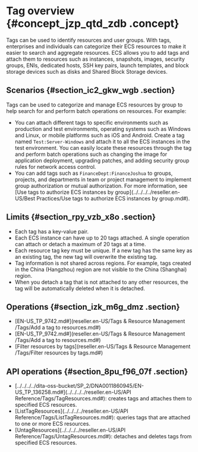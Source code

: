 # Tag overview {#concept_jzp_qtd_zdb .concept}

Tags can be used to identify resources and user groups. With tags, enterprises and individuals can categorize their ECS resources to make it easier to search and aggregate resources. ECS allows you to add tags and attach them to resources such as instances, snapshots, images, security groups, ENIs, dedicated hosts, SSH key pairs, launch templates, and block storage devices such as disks and Shared Block Storage devices.

## Scenarios {#section_ic2_gkw_wgb .section}

Tags can be used to categorize and manage ECS resources by group to help search for and perform batch operations on resources. For example:

-   You can attach different tags to specific environments such as production and test environments, operating systems such as Windows and Linux, or mobile platforms such as iOS and Android. Create a tag named `Test:Server-Windows` and attach it to all the ECS instances in the test environment. You can easily locate these resources through the tag and perform batch operations such as changing the image for application deployment, upgrading patches, and adding security group rules for network access control.
-   You can add tags such as `FinanceDept:FinanceJoshua` to groups, projects, and departments in team or project management to implement group authorization or mutual authorization. For more information, see [Use tags to authorize ECS instances by group](../../../../reseller.en-US/Best Practices/Use tags to authorize ECS instances by group.md#).

## Limits {#section_rpy_vzb_x8o .section}

-   Each tag has a key-value pair.
-   Each ECS instance can have up to 20 tags attached. A single operation can attach or detach a maximum of 20 tags at a time.
-   Each resource tag key must be unique. If a new tag has the same key as an existing tag, the new tag will overwrite the existing tag.
-   Tag information is not shared across regions. For example, tags created in the China \(Hangzhou\) region are not visible to the China \(Shanghai\) region.
-   When you detach a tag that is not attached to any other resources, the tag will be automatically deleted when it is detached.

## Operations {#section_izk_m6g_dmz .section}

-   [EN-US\_TP\_9742.md\#](reseller.en-US/Tags & Resource Management /Tags/Add a tag to resources.md#)
-   [EN-US\_TP\_9742.md\#](reseller.en-US/Tags & Resource Management /Tags/Add a tag to resources.md#)
-   [Filter resources by tags](reseller.en-US/Tags & Resource Management /Tags/Filter resources by tags.md#)

## API operations {#section_8pu_f96_07f .section}

-   [../../../../dita-oss-bucket/SP\_2/DNA0011860945/EN-US\_TP\_136258.md\#](../../../../reseller.en-US/API Reference/Tags/TagResources.md#): creates tags and attaches them to specified ECS resources.
-   [ListTagResources](../../../../reseller.en-US/API Reference/Tags/ListTagResources.md#): queries tags that are attached to one or more ECS resources.
-   [UntagResources](../../../../reseller.en-US/API Reference/Tags/UntagResources.md#): detaches and deletes tags from specified ECS resources.

